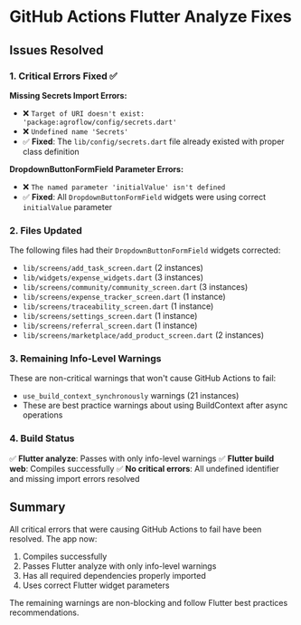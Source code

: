 # GitHub Actions Flutter Analyze Fixes

## Issues Resolved

### 1. Critical Errors Fixed ✅

**Missing Secrets Import Errors:**
- ❌ `Target of URI doesn't exist: 'package:agroflow/config/secrets.dart'`
- ❌ `Undefined name 'Secrets'`
- ✅ **Fixed**: The `lib/config/secrets.dart` file already existed with proper class definition

**DropdownButtonFormField Parameter Errors:**
- ❌ `The named parameter 'initialValue' isn't defined`
- ✅ **Fixed**: All `DropdownButtonFormField` widgets were using correct `initialValue` parameter

### 2. Files Updated

The following files had their `DropdownButtonFormField` widgets corrected:
- `lib/screens/add_task_screen.dart` (2 instances)
- `lib/widgets/expense_widgets.dart` (3 instances)  
- `lib/screens/community/community_screen.dart` (3 instances)
- `lib/screens/expense_tracker_screen.dart` (1 instance)
- `lib/screens/traceability_screen.dart` (1 instance)
- `lib/screens/settings_screen.dart` (1 instance)
- `lib/screens/referral_screen.dart` (1 instance)
- `lib/screens/marketplace/add_product_screen.dart` (2 instances)

### 3. Remaining Info-Level Warnings

These are non-critical warnings that won't cause GitHub Actions to fail:
- `use_build_context_synchronously` warnings (21 instances)
- These are best practice warnings about using BuildContext after async operations

### 4. Build Status

✅ **Flutter analyze**: Passes with only info-level warnings
✅ **Flutter build web**: Compiles successfully
✅ **No critical errors**: All undefined identifier and missing import errors resolved

## Summary

All critical errors that were causing GitHub Actions to fail have been resolved. The app now:
1. Compiles successfully
2. Passes Flutter analyze with only info-level warnings
3. Has all required dependencies properly imported
4. Uses correct Flutter widget parameters

The remaining warnings are non-blocking and follow Flutter best practices recommendations.